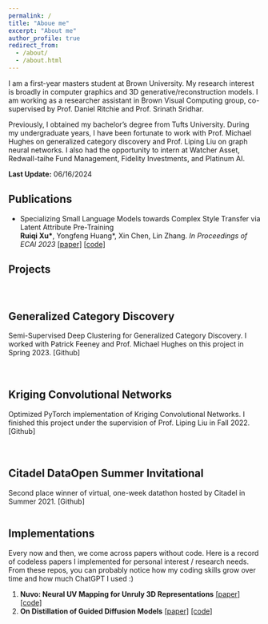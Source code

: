 ```yaml
---
permalink: /
title: "Aboue me"
excerpt: "About me"
author_profile: true
redirect_from: 
  - /about/
  - /about.html
---
```


I am a first-year masters student at Brown University. My research interest is broadly in computer graphics and 3D generative/reconstruction models. I am working as a researcher assistant in Brown Visual Computing group, co-supervised by Prof. Daniel Ritchie and Prof. Srinath Sridhar. 

Previously, I obtained my bachelor’s degree from Tufts University. During my undergraduate years, I have been fortunate to work with Prof. Michael Hughes on generalized category discovery and Prof. Liping Liu on graph neural networks. I also had the opportunity to intern at Watcher Asset, Redwall-taihe Fund Management, Fidelity Investments, and Platinum AI.

**Last Update:** 06/16/2024

## Publications
<!-- - **[To be uploaded]** Semi-Supervised Deep Clustering for Generalized Category Discovery
  Patrick Feeney, **Ruiqi Xu**, Michael Hughes
[[code]](https://github.com/tufts-ai-robotics-group/ImbalancedGCD) -->
- Specializing Small Language Models towards Complex Style Transfer via Latent Attribute Pre-Training \
  **Ruiqi Xu\***, Yongfeng Huang\*, Xin Chen, Lin Zhang. 
  *In Proceedings of ECAI 2023* [[paper]](https://drive.google.com/file/d/199Qra7yA1Adlc5bIM3HulNjRufFvsy_p/view?usp=sharing) [[code]](https://github.com/ruiqixu37/BTTS_ECAI2023)

## Projects

<html>
<h1>
	<style>
		.project {
			display: flex;
			flex-direction: row;
			align-items: center;
			margin-bottom: 20px;
		}
		.project img {
			width: 300px;
			margin-left: 20px;
		}
    .description a {
			text-decoration: none;
		}
	</style>
</h1>
<body>
  <!-- First Project -->
	<div class="project">
		<div class="description">
      <h2>Generalized Category Discovery</h2>
			<p> Semi-Supervised Deep Clustering for Generalized Category Discovery. I worked with Patrick Feeney and Prof. Michael Hughes on this project in Spring 2023.
      <a href="https://github.com/tufts-ai-robotics-group/ImbalancedGCD">[Github]</a> </p>
		</div>
	</div>
  <!-- Second Project -->
	<div class="project">
		<div class="description">
      <h2>Kriging Convolutional Networks</h2>
			<p> Optimized PyTorch implementation of Kriging Convolutional Networks. I finished this project under the supervision of Prof. Liping Liu in Fall 2022. 
      <a href="https://github.com/tufts-ml/kcn-torch">[Github]</a> </p>
		</div>
	</div>
  <!-- Third Project -->
	<div class="project">
		<div class="description">
      <h2>Citadel DataOpen Summer Invitational</h2>
			<p> Second place winner of virtual, one-week datathon hosted by Citadel in Summer 2021. 
      <a href="https://github.com/ruiqixu37/2021-Citadel-Datathon">[Github]</a> </p>
		</div>
		<!-- <img src="/images/project-citadel-datathon.jpg" alt="Citadel Datathon"> -->
	</div>
</body>
</html>

## Implementations
Every now and then, we come across papers without code. Here is a record of codeless papers I implemented for personal interest / research needs. From these repos, you can probably notice how my coding skills grow over time and how much ChatGPT I used :) 

1.  **Nuvo: Neural UV Mapping for Unruly 3D Representations** [[paper]](https://pratulsrinivasan.github.io/nuvo/) [[code]](https://github.com/ruiqixu37/Nuvo)
2.  **On Distillation of Guided Diffusion Models** [[paper]](https://arxiv.org/abs/2210.03142) [[code]](https://github.com/ruiqixu37/distill_diffusion)